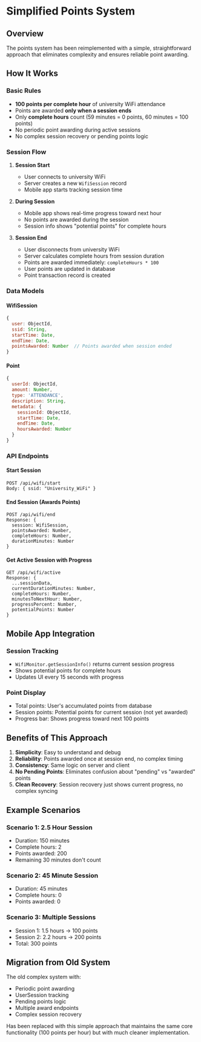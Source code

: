 # Simplified Points System

## Overview

The points system has been reimplemented with a simple, straightforward approach that eliminates complexity and ensures reliable point awarding.

## How It Works

### Basic Rules
- **100 points per complete hour** of university WiFi attendance
- Points are awarded **only when a session ends**
- Only **complete hours** count (59 minutes = 0 points, 60 minutes = 100 points)
- No periodic point awarding during active sessions
- No complex session recovery or pending points logic

### Session Flow

1. **Session Start**
   - User connects to university WiFi
   - Server creates a new `WifiSession` record
   - Mobile app starts tracking session time

2. **During Session**
   - Mobile app shows real-time progress toward next hour
   - No points are awarded during the session
   - Session info shows "potential points" for complete hours

3. **Session End**
   - User disconnects from university WiFi
   - Server calculates complete hours from session duration
   - Points are awarded immediately: `completeHours * 100`
   - User points are updated in database
   - Point transaction record is created

### Data Models

#### WifiSession
```javascript
{
  user: ObjectId,
  ssid: String,
  startTime: Date,
  endTime: Date,
  pointsAwarded: Number  // Points awarded when session ended
}
```

#### Point
```javascript
{
  userId: ObjectId,
  amount: Number,
  type: 'ATTENDANCE',
  description: String,
  metadata: {
    sessionId: ObjectId,
    startTime: Date,
    endTime: Date,
    hoursAwarded: Number
  }
}
```

### API Endpoints

#### Start Session
```
POST /api/wifi/start
Body: { ssid: "University_WiFi" }
```

#### End Session (Awards Points)
```
POST /api/wifi/end
Response: {
  session: WifiSession,
  pointsAwarded: Number,
  completeHours: Number,
  durationMinutes: Number
}
```

#### Get Active Session with Progress
```
GET /api/wifi/active
Response: {
  ...sessionData,
  currentDurationMinutes: Number,
  completeHours: Number,
  minutesToNextHour: Number,
  progressPercent: Number,
  potentialPoints: Number
}
```

## Mobile App Integration

### Session Tracking
- `WifiMonitor.getSessionInfo()` returns current session progress
- Shows potential points for complete hours
- Updates UI every 15 seconds with progress

### Point Display
- Total points: User's accumulated points from database
- Session points: Potential points for current session (not yet awarded)
- Progress bar: Shows progress toward next 100 points

## Benefits of This Approach

1. **Simplicity**: Easy to understand and debug
2. **Reliability**: Points awarded once at session end, no complex timing
3. **Consistency**: Same logic on server and client
4. **No Pending Points**: Eliminates confusion about "pending" vs "awarded" points
5. **Clean Recovery**: Session recovery just shows current progress, no complex syncing

## Example Scenarios

### Scenario 1: 2.5 Hour Session
- Duration: 150 minutes
- Complete hours: 2
- Points awarded: 200
- Remaining 30 minutes don't count

### Scenario 2: 45 Minute Session
- Duration: 45 minutes  
- Complete hours: 0
- Points awarded: 0

### Scenario 3: Multiple Sessions
- Session 1: 1.5 hours → 100 points
- Session 2: 2.2 hours → 200 points
- Total: 300 points

## Migration from Old System

The old complex system with:
- Periodic point awarding
- UserSession tracking
- Pending points logic
- Multiple award endpoints
- Complex session recovery

Has been replaced with this simple approach that maintains the same core functionality (100 points per hour) but with much cleaner implementation. 